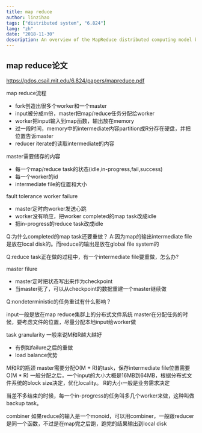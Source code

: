 ```yaml
---
title: map reduce
author: linzihao
tags: ["distributed system", "6.824"]
lang: "zh"
date: "2018-11-30"
description: An overview of the MapReduce distributed computing model based on the original Google paper. This post covers the MapReduce workflow, master-worker architecture, fault tolerance mechanisms, and optimization techniques like data locality and backup tasks. It also addresses common questions about task granularity and failure handling in MapReduce systems.
---
```


## map reduce论文
https://pdos.csail.mit.edu/6.824/papers/mapreduce.pdf

map reduce流程
- fork创造出很多个worker和一个master
- input被分成m份，master把map/reduce任务分配给worker
- worker把input输入到map函数，输出放在memory
- 过一段时间，memory中的intermediate内容partition成R分存在硬盘，并把位置告诉master
- reducer iterate的读取intermediate的内容

master需要储存的内容
- 每一个map/reduce task的状态(idle,in-progress,fail,success)
- 每一个worker的id
- intermediate file的位置和大小

fault tolerance
worker failure
- master定时向worker发送心跳
- worker没有响应，把worker completed的map task改成idle
- 把in-progress的reduce task改成idle

Q:为什么completed的map task还要重做？
A:因为map的输出intermediate file是放在local disk的。而reduce的输出是放在global file system的

Q:reduce task正在做的过程中，有一个intermediate file要重做，怎么办?

master filure
- master定时把状态写出来作为checkpoint
- 当master死了，可以从checkpoint的数据重建一个master继续做

Q:nondeterministic的任务重试有什么影响？

input一般是放在map reduce集群上的分布式文件系统
master在分配任务的时候，要考虑文件的位置，尽量分配本地input给worker做

task granularity
一般来说M和R越大越好
- 有例如failure之后的重做
- load balance优势

M和R的瓶颈
master需要分配O(M + R)的task，保存intermediate file位置需要O(M * R)
一般分配之后，一个input的大小大概是16MB到64MB，根据分布式文件系统的block size决定，优化locality。
R的大小一般是业务需求决定

当差不多结束的时候，每一个in-progress的任务叫多几个worker来做，这种叫做backup task。

combiner
如果reduce的输入是一个monoid，可以用combiner，一般跟reducer是同一个函数，不过是在map完之后跑，跑完的结果输出到local disk